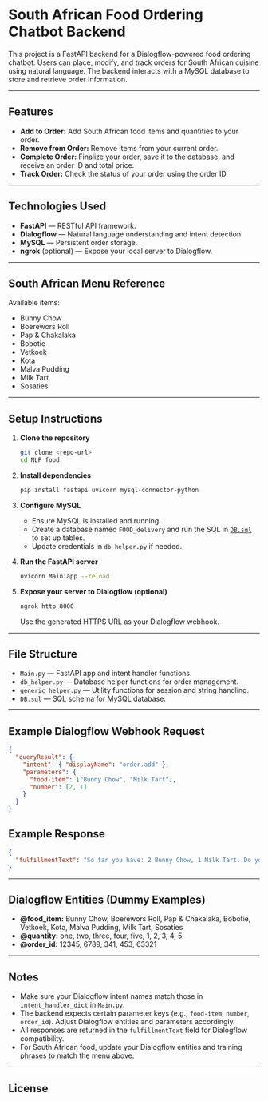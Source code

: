 # South African Food Ordering Chatbot Backend

This project is a FastAPI backend for a Dialogflow-powered food ordering chatbot. Users can place, modify, and track orders for South African cuisine using natural language. The backend interacts with a MySQL database to store and retrieve order information.

---

## Features

- **Add to Order:** Add South African food items and quantities to your order.
- **Remove from Order:** Remove items from your current order.
- **Complete Order:** Finalize your order, save it to the database, and receive an order ID and total price.
- **Track Order:** Check the status of your order using the order ID.

---

## Technologies Used

- **FastAPI** — RESTful API framework.
- **Dialogflow** — Natural language understanding and intent detection.
- **MySQL** — Persistent order storage.
- **ngrok** (optional) — Expose your local server to Dialogflow.

---

## South African Menu Reference

Available items:
- Bunny Chow
- Boerewors Roll
- Pap & Chakalaka
- Bobotie
- Vetkoek
- Kota
- Malva Pudding
- Milk Tart
- Sosaties

---

## Setup Instructions

1. **Clone the repository**
   ```sh
   git clone <repo-url>
   cd NLP food
   ```

2. **Install dependencies**
   ```sh
   pip install fastapi uvicorn mysql-connector-python
   ```

3. **Configure MySQL**
   - Ensure MySQL is installed and running.
   - Create a database named `FOOD_delivery` and run the SQL in [`DB.sql`](DB.sql) to set up tables.
   - Update credentials in `db_helper.py` if needed.

4. **Run the FastAPI server**
   ```sh
   uvicorn Main:app --reload
   ```

5. **Expose your server to Dialogflow (optional)**
   ```sh
   ngrok http 8000
   ```
   Use the generated HTTPS URL as your Dialogflow webhook.

---

## File Structure

- `Main.py` — FastAPI app and intent handler functions.
- `db_helper.py` — Database helper functions for order management.
- `generic_helper.py` — Utility functions for session and string handling.
- `DB.sql` — SQL schema for MySQL database.

---

## Example Dialogflow Webhook Request

```json
{
  "queryResult": {
    "intent": { "displayName": "order.add" },
    "parameters": {
      "food-item": ["Bunny Chow", "Milk Tart"],
      "number": [2, 1]
    }
  }
}
```

## Example Response

```json
{
  "fulfillmentText": "So far you have: 2 Bunny Chow, 1 Milk Tart. Do you need anything else?"
}
```

---

## Dialogflow Entities (Dummy Examples)

- **@food_item:** Bunny Chow, Boerewors Roll, Pap & Chakalaka, Bobotie, Vetkoek, Kota, Malva Pudding, Milk Tart, Sosaties
- **@quantity:** one, two, three, four, five, 1, 2, 3, 4, 5
- **@order_id:** 12345, 6789, 341, 453, 63321

---

## Notes

- Make sure your Dialogflow intent names match those in `intent_handler_dict` in `Main.py`.
- The backend expects certain parameter keys (e.g., `food-item`, `number`, `order_id`). Adjust Dialogflow entities and parameters accordingly.
- All responses are returned in the `fulfillmentText` field for Dialogflow compatibility.
- For South African food, update your Dialogflow entities and training phrases to match the menu above.

---

## License